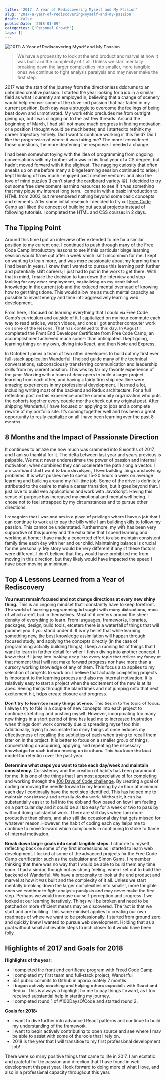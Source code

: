 ```yaml
---
title: '2017: A Year of Rediscovering Myself and My Passion'
slug: '2017-a-year-of-rediscovering-myself-and-my-passion'
draft: false
publishDate: '2018-01-09'
categories: ['Personal Growth']
tags: []
---
```

![2017: A Year of Rediscovering Myself and My Passion](images/2017-01-github-commits.jpg#center)

> We have a propensity to look at the end product and marvel at how it was built and the complexity of it all. Unless we start mentally breaking down the larger complexities into smaller, more tangible ones we continue to fight analysis paralysis and may never make the first step.

2017 was the start of the journey from the directionless doldrums to an unbridled creative passion. I started the year looking for a job in a similar field as what I currently am employed in, believing that a change of scenery would help recover some of the drive and passion that has faded in my current position. Each day was a struggle to overcome the feelings of being beat down and unmotivated. My work ethic precludes me from outright giving up, but I was clinging on to the last few threads. Around the beginning of March, I had still not made much progress in finding motivation or a position I thought would be much better, and I started to rethink my career trajectory entirely. Did I want to continue working in this field? Did I like the progression of where it was taking me? The more I considered those questions, the more deafening the response. I needed a change.

I had been somewhat toying with the idea of programming from ongoing conversations with my brother who was in his final year of a CS degree, but hadn’t moved forward with it the slightest. The nagging curiosity that often sneaks up on me before many a binge learning session continued to arise; I kept thinking of how much I enjoyed past creative ventures and also the love of mind puzzles (I can’t stand the cardboard variety 😀). I decided to try out some free development learning resources to see if it was something that may pique my interest long term. I came in with a basic introduction to HTML from 2003, but remembered nothing beyond some basic concepts and elements. After some initial research I decided to try out [Free Code Camp](https://freecodecamp.org) as I liked the concept of building out actual projects instead of following tutorials. I completed the HTML and CSS courses in 2 days.

## The Tipping Point
Around this time I got an interview offer extended to me for a similar position to my current one. I continued to push through many of the Free Code Camp introductory lessons to see if this particular binge learning session would flame out after a week which isn’t uncommon for me. I kept on wanting to learn more, and was more passionate about my learning than I had been in years. I knew that I wanted to pursue this learning path further and potentially shift careers; I just had to put in the work to get there. With that in mind, I made the decision to turn down the interview and stop looking for any other employment, capitalizing on my established knowledge in the current job and the reduced mental overhead of knowing how to get things done. This would allow me as much mental capacity as possible to invest energy and time into aggressively learning web development.

From here,  I focused on learning everything that I could via Free Code Camp’s curriculum and outside of it. I capitalized on my hour commute each way to read articles, watch videos, and once I got another computer work on some of the lessons. That has continued to this day. In August I completed the Front End Developer Certificate from Free Code Camp, an accomplishment achieved much sooner than anticipated. I kept going, learning things on my own, diving into React, and then Node and Express.

In October I joined a team of two other developers to build out my first ever full-stack application [Wanderful](https://wanderful-travel.com).  I helped guide many of the technical conversations, subconsciously transferring communication and leadership skills from my current position. This was by far my favorite experience of the year. Working with a team of developers to build a larger project, learning from each other, and having a fairly firm ship deadline were amazing experiences in my professional development. I learned a lot, including writing most of the backend and Redux architecture. For a full reflection post on this experience and the community organization who puts the cohorts together every couple months check out my [original post](/blog/the-journey-to-creating-wanderful/). After shipping Wanderful, I have focused on applying to jobs and a complete rewrite of my portfolio site. It’s coming together well and has been a great opportunity to really capitalize on all I have been learning over the past 8 months.

## 8 Months and the Impact of Passionate Direction
It continues to amaze me how much was crammed into 8 months of 2017, and I am so thankful for it. The delta between last year and years previous is palpable. We must never underestimate the power of passion and internal motivation; when combined they can accelerate the path along a vector. I am confident that I want to be a developer; I love building things and solving problems. It is what pushes me to spend 15-20 hours a week on average learning and building around my full-time job. Some of the drive is definitely attributed to the desire to make a career transition, but it goes beyond that. I just love to build web applications and work with JavaScript. Having this sense of purpose has increased my emotional and mental well being. I chose not to feel entrapped by my circumstances and to pursue other directions.

I recognize that I was and am in a place of privilege where I have a job that I can continue to work at to pay the bills while I am building skills to follow my passion. This cannot be understated. Furthermore, my wife has been very supportive of this journey and the extra time that I spend learning and working at home; I have made a concerted effort to also maintain consistent family time each day with her and our child. Maintaining balance is crucial for me personally. My story would be very different if any of these factors were different. I don’t believe that they would have prohibited me from moving in this direction, but they likely would have impacted the speed I have been moving at minimum.

## Top 4 Lessons Learned from a Year of Rediscovery
**You must remain focused and not change directions at every new shiny thing.** This is an ongoing mindset that I constantly have to keep forefront. The world of learning programming is fraught with many distractions, most of which aren’t bad in themselves. Most of it centers around the sheer density of everything to learn. From languages, frameworks, libraries, packages, design, build tools, etcetera there is a waterfall of things that will pummel you if you stand under it. It is my belief that while learning something new, the best knowledge assimilation will happen through focused study, and applying the concepts directly (in the case of programming actually building things). I keep a running list of things that I want to learn in further detail for when I finish diving into another concept. I know that if I jump into looking deep into every topic that strikes my fancy at that moment that I will not make forward progress nor have more than a cursory working knowledge of any of them. This focus also applies to my selection of projects to work on. I believe that actually completing projects is important to the learning process and also my internal motivation.  It is relatively easy to start a project when the excitement of the new is at its apex. Seeing things through the bland times and not jumping onto that next excitement hit, helps create closure and progress.

**Don’t try to learn too many things at once.** This ties in to the topic of focus. I always try to fold in a couple of new concepts into each project to continue stretching and pushing myself. However, incorporating too many new things in a short period of time has lead me to increased frustration when things don’t work correctly due to spreading myself too thin. Additionally, trying to assimilate too many things at once reduces my effectiveness of recalling the subtleties of each when trying to recall them later on in the project. It is better to focus on a smaller group of things, concentrating on acquiring, applying, and repeating the necessary knowledge for each before moving on to others. This has been the best model for retention over the past year.

**Determine what steps you want to take each day/week and maintain consistency.** Consistency and the creation of habits has been paramount for me. It is one of the things that I am most appreciative of for [completing](/blog/top-5-things-i-took-away-from-completing-100daysofcode/) and working through the [100 Days of Code challenge](http://100daysofcode.com/). By creating a goal of coding or moving the needle forward in my learning by an hour at minimum each day I continually have the next step identified.  This has helped me to maintain consistency and actually do the work. Without it, it can be substantially easier to fall into the ebb and flow based on how I am feeling on a particular day and it could be all too easy for a week or two to pass by without doing substantial work. There are still days when I am more productive than others, and also still the occasional day that gets missed for whatever reason. However, the habit of coding each day helps me to continue to move forward which compounds in continuing to stoke to flame of internal motivation.

**Break down larger goals into small tangible steps.** I chuckle to myself reflecting back on some of my first impressions as I started to learn web development. I looked at some of the advanced projects for the Free Code Camp certification such as the calculator and Simon Game. I remember thinking that there was no way that I would be able to build them any time soon. I had a similar, though not as strong feeling, when I set out to build the backend of Wanderful. We have a propensity to look at the end product and marvel at how it was built and the complexity of it all. Unless we start mentally breaking down the larger complexities into smaller, more tangible ones we continue to fight analysis paralysis and may never make the first step. Perhaps we would increase our self-perception and progress if we looked at our learning iteratively. Things will be broken and need to be patched or more efficient means may be discovered. The fact is that we start and are building. This same mindset applies to creating our own roadmaps of where we want to be professionally. I started from ground zero and quickly knew I wanted to pursue web development. Holding that as a goal without small achievable steps to inch closer to it would have been folly.

## Highlights of 2017 and Goals for 2018

**Highlights of the year:**

* I completed the front end certificate program with Freed Code Camp
* I completed my first team and full-stack project, Wanderful
* 551 public commits to Github in approximately 7 months
* I began actively coaching and helping others especially with React and Redux. This is always a highlight for me to pay things forward, as I too received substantial help in starting my journey.
* I completed round 1 of #100DaysOfCode and started round 2.

**Goals for 2018:**

* I want to dive further into advanced React patterns and continue to build my understanding of the framework.
* I want to begin actively contributing to open source and see where I may be able to assist with some of the tools that I rely on.
* 2018 is the year that I will transition to my first professional development job!

There were so many positive things that came to life in 2017. I am ecstatic and grateful for the passion and direction that I have found in web development this past year. I look forward to doing more of what I love, and also in a professional capacity throughout this year.
